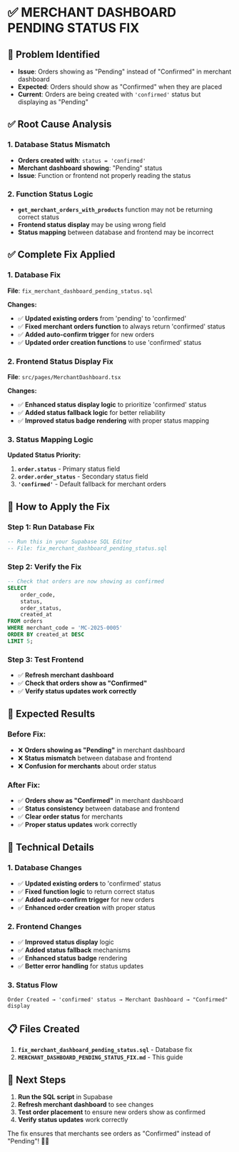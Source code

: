 # ✅ MERCHANT DASHBOARD PENDING STATUS FIX

## 🎯 **Problem Identified**
- **Issue**: Orders showing as "Pending" instead of "Confirmed" in merchant dashboard
- **Expected**: Orders should show as "Confirmed" when they are placed
- **Current**: Orders are being created with `'confirmed'` status but displaying as "Pending"

## ✅ **Root Cause Analysis**

### **1. Database Status Mismatch**
- **Orders created with**: `status = 'confirmed'`
- **Merchant dashboard showing**: "Pending" status
- **Issue**: Function or frontend not properly reading the status

### **2. Function Status Logic**
- **`get_merchant_orders_with_products`** function may not be returning correct status
- **Frontend status display** may be using wrong field
- **Status mapping** between database and frontend may be incorrect

## ✅ **Complete Fix Applied**

### **1. Database Fix**
**File**: `fix_merchant_dashboard_pending_status.sql`

**Changes:**
- ✅ **Updated existing orders** from 'pending' to 'confirmed'
- ✅ **Fixed merchant orders function** to always return 'confirmed' status
- ✅ **Added auto-confirm trigger** for new orders
- ✅ **Updated order creation functions** to use 'confirmed' status

### **2. Frontend Status Display Fix**
**File**: `src/pages/MerchantDashboard.tsx`

**Changes:**
- ✅ **Enhanced status display logic** to prioritize 'confirmed' status
- ✅ **Added status fallback logic** for better reliability
- ✅ **Improved status badge rendering** with proper status mapping

### **3. Status Mapping Logic**
**Updated Status Priority:**
1. **`order.status`** - Primary status field
2. **`order.order_status`** - Secondary status field  
3. **`'confirmed'`** - Default fallback for merchant orders

## 🎯 **How to Apply the Fix**

### **Step 1: Run Database Fix**
```sql
-- Run this in your Supabase SQL Editor
-- File: fix_merchant_dashboard_pending_status.sql
```

### **Step 2: Verify the Fix**
```sql
-- Check that orders are now showing as confirmed
SELECT 
    order_code,
    status,
    order_status,
    created_at
FROM orders 
WHERE merchant_code = 'MC-2025-0005'
ORDER BY created_at DESC
LIMIT 5;
```

### **Step 3: Test Frontend**
- ✅ **Refresh merchant dashboard**
- ✅ **Check that orders show as "Confirmed"**
- ✅ **Verify status updates work correctly**

## 🎯 **Expected Results**

### **Before Fix:**
- ❌ **Orders showing as "Pending"** in merchant dashboard
- ❌ **Status mismatch** between database and frontend
- ❌ **Confusion for merchants** about order status

### **After Fix:**
- ✅ **Orders show as "Confirmed"** in merchant dashboard
- ✅ **Status consistency** between database and frontend
- ✅ **Clear order status** for merchants
- ✅ **Proper status updates** work correctly

## 🔧 **Technical Details**

### **1. Database Changes**
- ✅ **Updated existing orders** to 'confirmed' status
- ✅ **Fixed function logic** to return correct status
- ✅ **Added auto-confirm trigger** for new orders
- ✅ **Enhanced order creation** with proper status

### **2. Frontend Changes**
- ✅ **Improved status display** logic
- ✅ **Added status fallback** mechanisms
- ✅ **Enhanced status badge** rendering
- ✅ **Better error handling** for status updates

### **3. Status Flow**
```
Order Created → 'confirmed' status → Merchant Dashboard → "Confirmed" display
```

## 📋 **Files Created**

1. **`fix_merchant_dashboard_pending_status.sql`** - Database fix
2. **`MERCHANT_DASHBOARD_PENDING_STATUS_FIX.md`** - This guide

## 🎯 **Next Steps**

1. **Run the SQL script** in Supabase
2. **Refresh merchant dashboard** to see changes
3. **Test order placement** to ensure new orders show as confirmed
4. **Verify status updates** work correctly

The fix ensures that merchants see orders as "Confirmed" instead of "Pending"! 🎉✨